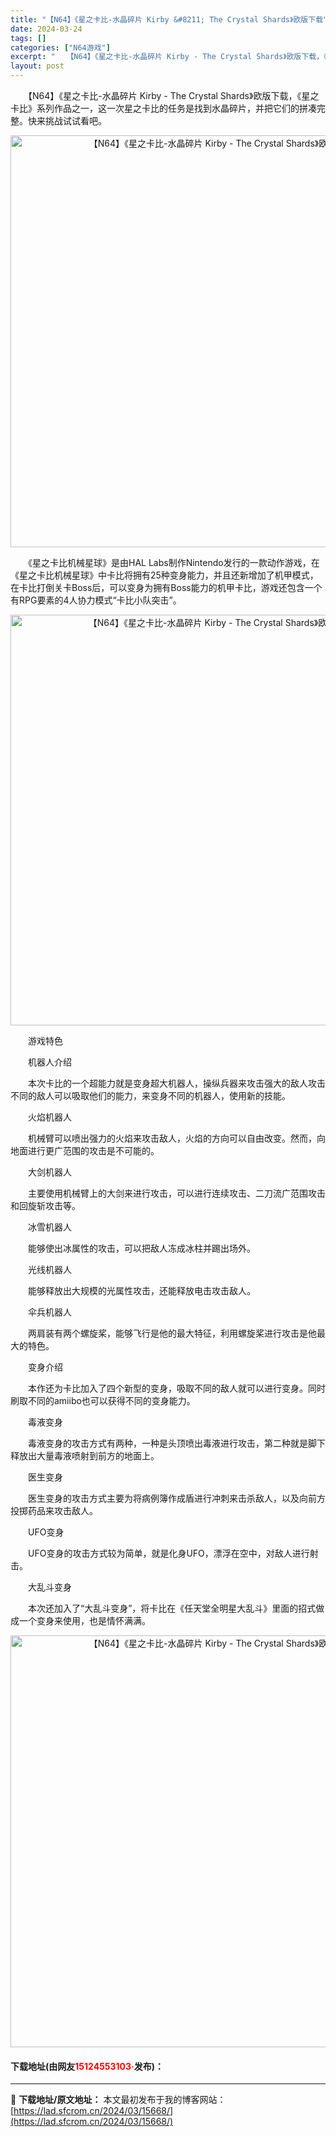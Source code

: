 ```yaml
---
title: "【N64】《星之卡比-水晶碎片 Kirby &#8211; The Crystal Shards》欧版下载"
date: 2024-03-24
tags: []
categories: ["N64游戏"]
excerpt: "　　【N64】《星之卡比-水晶碎片 Kirby - The Crystal Shards》欧版下载，《星之卡比》系列作品之一，这一次星之卡比的任务是找到水晶碎片，并把它们的拼凑完整。快来挑战试试看吧。 　　《星之卡比机械星球》是由HAL Labs制作Nintendo发行的一款动作游戏，在《星之卡比机&hellip;"
layout: post
---
```


 <p>　　【N64】《星之卡比-水晶碎片 Kirby - The Crystal Shards》欧版下载，《星之卡比》系列作品之一，这一次星之卡比的任务是找到水晶碎片，并把它们的拼凑完整。快来挑战试试看吧。</p> <p align="center"><img align="" border="0" src="https://lad.sfcrom.cn/wp-content/uploads/2024/03/20240324_66003d9b26ba1.png" width="659" alt="【N64】《星之卡比-水晶碎片 Kirby - The Crystal Shards》欧版下载" /></p> <p>　　《星之卡比机械星球》是由HAL Labs制作Nintendo发行的一款动作游戏，在《星之卡比机械星球》中卡比将拥有25种变身能力，并且还新增加了机甲模式，在卡比打倒关卡Boss后，可以变身为拥有Boss能力的机甲卡比，游戏还包含一个有RPG要素的4人协力模式&ldquo;卡比小队突击&rdquo;。</p> <p align="center"><img align="" border="0" src="https://lad.sfcrom.cn/wp-content/uploads/2024/03/20240324_66003d9c73d2a.png" width="657" alt="【N64】《星之卡比-水晶碎片 Kirby - The Crystal Shards》欧版下载" /></p> <p>　　游戏特色</p> <p>　　机器人介绍</p> <p>　　本次卡比的一个超能力就是变身超大机器人，操纵兵器来攻击强大的敌人攻击不同的敌人可以吸取他们的能力，来变身不同的机器人，使用新的技能。</p> <p>　　火焰机器人</p> <p>　　机械臂可以喷出强力的火焰来攻击敌人，火焰的方向可以自由改变。然而，向地面进行更广范围的攻击是不可能的。</p> <p>　　大剑机器人</p> <p>　　主要使用机械臂上的大剑来进行攻击，可以进行连续攻击、二刀流广范围攻击和回旋斩攻击等。</p> <p>　　冰雪机器人</p> <p>　　能够使出冰属性的攻击，可以把敌人冻成冰柱并踢出场外。</p> <p>　　光线机器人</p> <p>　　能够释放出大规模的光属性攻击，还能释放电击攻击敌人。</p> <p>　　伞兵机器人</p> <p>　　两肩装有两个螺旋桨，能够飞行是他的最大特征，利用螺旋桨进行攻击是他最大的特色。</p> <p>　　变身介绍</p> <p>　　本作还为卡比加入了四个新型的变身，吸取不同的敌人就可以进行变身。同时刷取不同的amiibo也可以获得不同的变身能力。</p> <p>　　毒液变身</p> <p>　　毒液变身的攻击方式有两种，一种是头顶喷出毒液进行攻击，第二种就是脚下释放出大量毒液喷射到前方的地面上。</p> <p>　　医生变身</p> <p>　　医生变身的攻击方式主要为将病例簿作成盾进行冲刺来击杀敌人，以及向前方投掷药品来攻击敌人。</p> <p>　　UFO变身</p> <p>　　UFO变身的攻击方式较为简单，就是化身UFO，漂浮在空中，对敌人进行射击。</p> <p>　　大乱斗变身</p> <p>　　本次还加入了&ldquo;大乱斗变身&rdquo;，将卡比在《任天堂全明星大乱斗》里面的招式做成一个变身来使用，也是情怀满满。</p> <p align="center"><img align="" border="0" src="https://lad.sfcrom.cn/wp-content/uploads/2024/03/20240324_66003d9db4501.png" width="659" alt="【N64】《星之卡比-水晶碎片 Kirby - The Crystal Shards》欧版下载" /></p> <p><h4>下载地址(由网友<font color="red">15124553103·</font>发布)：</h4></p> 

---
📖 **下载地址/原文地址：** 本文最初发布于我的博客网站：[https://lad.sfcrom.cn/2024/03/15668/](https://lad.sfcrom.cn/2024/03/15668/)
